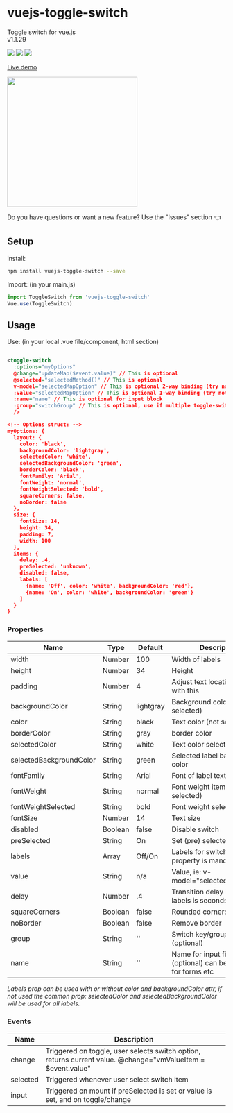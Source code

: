 # vuejs-toggle-switch
Toggle switch for vue.js <br>
v1.1.29

<img src="https://img.shields.io/badge/license-MIT-green.svg" /> <img src="https://img.shields.io/badge/dependencies-0-brightgreen.svg" /> <img src="https://img.shields.io/badge/bugs-0-red.svg" />

[Live demo](http://softwarefun.no/#/toggleswitch) 
<br>

<img src="http://softwarefun.no/static/toggleswitchV2.png" height="300">

Do you have questions or want a new feature? Use the "Issues" section :point_left:

## Setup
install:
```bash
npm install vuejs-toggle-switch --save
```

Import: (in your main.js)
```javascript
import ToggleSwitch from 'vuejs-toggle-switch'
Vue.use(ToggleSwitch)
```
## Usage
Use: (in your local .vue file/component, html section)

```xml

<toggle-switch
  :options="myOptions"
  @change="updateMap($event.value)" // This is optional
  @selected="selectedMethod()" // This is optional
  v-model="selectedMapOption" // This is optional 2-way binding (try not to use both 1-way and 2-way)
  :value="selectedMapOption" // This is optional 1-way binding (try not to use both 1-way and 2-way)
  :name="name" // This is optional for input block
  :group="switchGroup" // This is optional, use if multiple toggle-switch on same page with same label names
  /> 

<!-- Options struct: -->
myOptions: {
  layout: {
    color: 'black',
    backgroundColor: 'lightgray',
    selectedColor: 'white',
    selectedBackgroundColor: 'green',
    borderColor: 'black',
    fontFamily: 'Arial',
    fontWeight: 'normal',
    fontWeightSelected: 'bold',
    squareCorners: false,
    noBorder: false
  },
  size: {
    fontSize: 14,
    height: 34,
    padding: 7,
    width: 100
  },
  items: {
    delay: .4,
    preSelected: 'unknown',
    disabled: false,
    labels: [
      {name: 'Off', color: 'white', backgroundColor: 'red'}, 
      {name: 'On', color: 'white', backgroundColor: 'green'}
    ]
  }
}
```

### Properties

| Name            | Type              | Default     | Description                        |
| ---             | ---               | ---         | ---                                |
| width           | Number            | 100         | Width of labels |
| height          | Number            | 34          | Height |
| padding         | Number            | 4           | Adjust text location in label with this |
| backgroundColor | String            | lightgray   | Background color (not selected) |
| color           | String            | black       | Text color (not selected)|
| borderColor     | String            | gray        | border color |
| selectedColor   | String            | white       | Text color selected label |
| selectedBackgroundColor | String    | green       | Selected label background color |
| fontFamily      | String            | Arial       | Font of label text |
| fontWeight      | String            | normal      | Font weight item (not selected) |
| fontWeightSelected      | String    | bold        | Font weight selected item |
| fontSize        | Number            | 14          | Text size |
| disabled        | Boolean           | false       | Disable switch |
| preSelected     | String            | On     | Set (pre) selected label |
| labels          | Array             | Off/On      | Labels for switch, name property is mandatory|
| value           | String            | n/a         | Value, ie:  v-model="selectedMapOption"  |
| delay           | Number            | .4          | Transition delay between labels is seconds |
| squareCorners   | Boolean           | false       | Rounded corners of switch |
| noBorder        | Boolean           | false       | Remove border |
| group           | String            | ''          | Switch key/group name (optional) |
| name            | String            | ''          | Name for input field (optional) can be used as ref for forms etc |

<i>Labels prop can be used with or without color and backgroundColor attr, if not used the common prop: 
selectedColor and selectedBackgroundColor will be used for all labels.</i>

### Events

| Name   | Description              |
| ---    | ---                      |
| change | Triggered on toggle, user selects switch option, returns current value. @change="vmValueItem = $event.value" |
| selected | Triggered whenever user select switch item |
| input | Triggered on mount if preSelected is set or value is set, and on toggle/change |


[0]: https://img.shields.io/badge/license-MIT-green.svg
[1]: https://github.com/larsmars/vuejs-toggle-switch/blob/master/LICENSE
[2]: https://img.shields.io/badge/updated-february%202018-brightgreen.svg
[3]: https://img.shields.io/badge/dependencies-1-brightgreen.svg
[4]: https://img.shields.io/badge/npm-v1.0.11-blue.svg
[5]: https://img.shields.io/badge/bugs-0-red.svg
[98]: https://www.npmjs.org/package/vuejs-toggle-switch
[99]: https://github.com/larsmars/vuejs-toggle-switch
